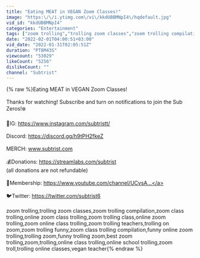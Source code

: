 ```yaml
---
title: "Eating MEAT in VEGAN Zoom Classes!"
image: "https:\/\/i.ytimg.com\/vi\/kkdUBBMNpI4\/hqdefault.jpg"
vid_id: "kkdUBBMNpI4"
categories: "Entertainment"
tags: ["zoom trolling","trolling zoom classes","zoom trolling compilation"]
date: "2022-02-01T04:00:51+03:00"
vid_date: "2022-01-31T02:05:51Z"
duration: "PT8M43S"
viewcount: "53029"
likeCount: "5256"
dislikeCount: ""
channel: "Subtrist"
---
```

{% raw %}Eating MEAT in VEGAN Zoom Classes!<br /><br />Thanks for watching! Subscribe and turn on notifications to join the Sub Zeros!❄️<br /><br />📸IG: <a rel="nofollow" target="blank" href="https://www.instagram.com/subtristt/">https://www.instagram.com/subtristt/</a><br /><br />Discord: <a rel="nofollow" target="blank" href="https://discord.gg/h9tPH2fkeZ">https://discord.gg/h9tPH2fkeZ</a><br /><br />MERCH: www.subtrist.com<br /><br />💰Donations: <a rel="nofollow" target="blank" href="https://streamlabs.com/subtrist">https://streamlabs.com/subtrist</a> <br />(all donations are not refundable)<br /><br />💎Membership: <a rel="nofollow" target="blank" href="https://www.youtube.com/channel/UCvsA...">https://www.youtube.com/channel/UCvsA...</a><br /><br />🐦Twitter: <a rel="nofollow" target="blank" href="https://twitter.com/subtrist6">https://twitter.com/subtrist6</a><br /><br />zoom trolling,trolling zoom classes,zoom trolling compilation,zoom class trolling,online zoom class trolling,zoom trolling class,online zoom trolling,zoom online class trolling,zoom trolling teachers,trolling on zoom,zoom trolling funny,zoom class trolling compilation,funny online zoom trolling,trolling zoom,funny trolling zoom,best zoom trolling,zoom,trolling,online class trolling,online school trolling,zoom troll,trolling online classes,vegan teacher{% endraw %}
